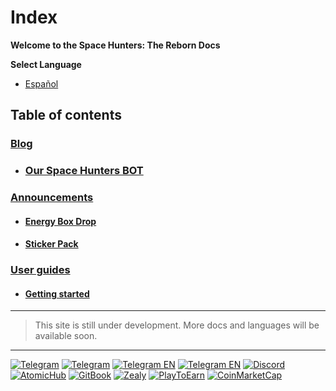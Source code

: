# Index

**Welcome to the Space Hunters: The Reborn Docs**

**Select Language**

* [Español](docs/esp/00-index.md)

## **Table of contents**

### [Blog](#)
* ### [Our Space Hunters BOT](/docs/eng/blog/our-space-hunters-bot.md)

### [Announcements](#)
* #### [Energy Box Drop](/docs/eng/announcements/energy-box-drop.md)
* #### [Sticker Pack](/docs/eng/announcements/sticker-pack.md)
  
### [User guides](#)
* #### [Getting started](/docs/eng/01-user-guides/01-getting-started.md)
****

> This site is still under development. More docs and languages will be available soon.

****

[![Telegram](https://img.shields.io/badge/Telegram-BOT-26A5E4?style=plastic&logo=telegram)](https://t.me/SpaceHuntersBot)
[![Telegram](https://img.shields.io/badge/Telegram-Announcements-26A5E4?style=plastic&logo=telegram)](https://t.me/spacehuntersnews)
[![Telegram EN](https://img.shields.io/badge/Telegram-Chat%20ENG-2CA5E0?style=plastic&logo=telegram)](https://t.me/spacehunterss)
[![Telegram EN](https://img.shields.io/badge/Telegram-Chat%20ESP-2CA5E0?style=plastic&logo=telegram)](https://t.me/shspanish)
[![Discord](https://img.shields.io/badge/Discord-Space%20Hunters-7289DA?style=plastic&logo=discord)](https://discord.gg/wpmzyJM9xb)
[![AtomicHub](https://img.shields.io/badge/AtomicHub-Space%20Hunters-EE474C?style=plastic&logo=atomichub)](https://wax.atomichub.io/explorer/collection/wax-mainnet/spacehunterz)
[![GitBook](https://img.shields.io/badge/GitBook-Space%20Hunters-7A8089?style=plastic&logo=gitbook)](https://spaceheroes.gitbook.io/space-hunters)
[![Zealy](https://img.shields.io/badge/Zealy-Space%20Hunters-FF69B4?style=plastic&logo=zealy)](https://zealy.io/cw/spacehuntersthereborn/invite/UroI4c6fhtB3SX65siHBX)
[![PlayToEarn](https://img.shields.io/badge/PlayToEarn-Space%20Hunters-34C759?style=plastic&logo=playtoearn)](https://playtoearn.com/blockchaingame/space-hunters-the-reborn?rel=search)
[![CoinMarketCap](https://img.shields.io/badge/CoinMarketCap-NFTSpaceHunters-03C9A9?style=plastic&logo=coinmarketcap)](https://coinmarketcap.com/community/profile/nftspacehunters/)
